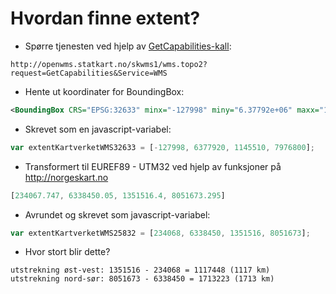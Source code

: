 # Hvordan finne extent?

- Spørre tjenesten ved hjelp av [GetCapabilities-kall](http://openwms.statkart.no/skwms1/wms.topo2?request=GetCapabilities&Service=WMS):
```http
http://openwms.statkart.no/skwms1/wms.topo2?request=GetCapabilities&Service=WMS
```

- Hente ut koordinater for BoundingBox:
```xml
<BoundingBox CRS="EPSG:32633" minx="-127998" miny="6.37792e+06" maxx="1.14551e+06" maxy="7.9768e+06" />
```

- Skrevet som en javascript-variabel:
```javascript
var extentKartverketWMS32633 = [-127998, 6377920, 1145510, 7976800];
```

- Transformert til EUREF89 - UTM32 ved hjelp av funksjoner på http://norgeskart.no
```javascript
[234067.747, 6338450.05, 1351516.4, 8051673.295]
```

- Avrundet og skrevet som javascript-variabel:
```javascript
var extentKartverketWMS25832 = [234068, 6338450, 1351516, 8051673];
```

- Hvor stort blir dette?
```
utstrekning øst-vest: 1351516 - 234068 = 1117448 (1117 km)
utstrekning nord-sør: 8051673 - 6338450 = 1713223 (1713 km)
```
